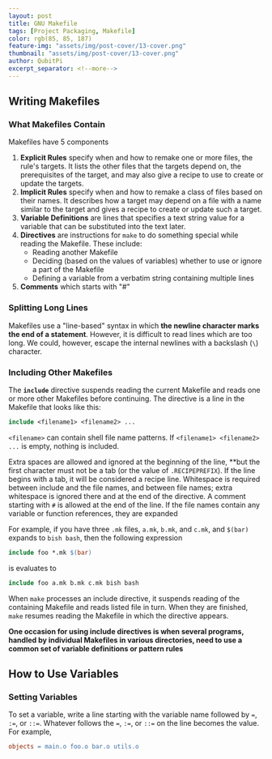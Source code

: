 ```yaml
---
layout: post
title: GNU Makefile
tags: [Project Packaging, Makefile]
color: rgb(85, 85, 187)
feature-img: "assets/img/post-cover/13-cover.png"
thumbnail: "assets/img/post-cover/13-cover.png"
author: QubitPi
excerpt_separator: <!--more-->
---
```


<!--more-->

## Writing Makefiles

### What Makefiles Contain

Makefiles have 5 components

1. **Explicit Rules** specify when and how to remake one or more files, the rule's targets. It lists the 
   other files that the targets depend on, the prerequisites of the target, and may also give a recipe to use to create
   or update the targets. 
2. **Implicit Rules** specify when and how to remake a class of files based on their names. It describes how a target
   may depend on a file with a name similar to the target and gives a recipe to create or update such a target.
3. **Variable Definitions** are lines that specifies a text string value for a variable that can be substituted into the 
   text later.
4. **Directives** are instructions for `make` to do something special while reading the Makefile. These include:
   - Reading another Makefile
   - Deciding (based on the values of variables) whether to use or ignore a part of the Makefile
   - Defining a variable from a verbatim string containing multiple lines 
5. **Comments** which starts with "#"

### Splitting Long Lines

Makefiles use a "line-based" syntax in which **the newline character marks the end of a statement**. However, it is 
difficult to read lines which are too long. We could, however, escape the internal newlines with a backslash (`\`)
character.

### Including Other Makefiles

The **`include`** directive suspends reading the current Makefile and reads one or more other Makefiles before
continuing. The directive is a line in the Makefile that looks like this: 

```makefile
include <filename1> <filename2> ...
```

`<filename>` can contain shell file name patterns. If `<filename1> <filename2> ...` is empty, nothing is included.

Extra spaces are allowed and ignored at the beginning of the line, **but the first character must not be a tab (or the 
value of `.RECIPEPREFIX`). If the line begins with a tab, it will be considered a recipe line. Whitespace is required 
between include and the file names, and between file names; extra whitespace is ignored there and at the end of the 
directive. A comment starting with `#` is allowed at the end of the line. If the file names contain any variable or 
function references, they are expanded

For example, if you have three `.mk` files, `a.mk`, `b.mk`, and `c.mk`, and `$(bar)` expands to `bish bash`, then the 
following expression

```makefile
include foo *.mk $(bar)
```

is evaluates to 

```makefile
include foo a.mk b.mk c.mk bish bash
```

When `make` processes an include directive, it suspends reading of the containing Makefile and reads listed file in
turn. When they are finished, `make` resumes reading the Makefile in which the directive appears. 

**One occasion for using include directives is when several programs, handled by individual Makefiles in various
directories, need to use a common set of variable definitions or pattern rules**



## How to Use Variables

### Setting Variables

To set a variable, write a line starting with the variable name followed by `=`, `:=`, or `::=`. Whatever follows the
`=`, `:=`, or `::=` on the line becomes the value. For example,

```makefile
objects = main.o foo.o bar.o utils.o
```



